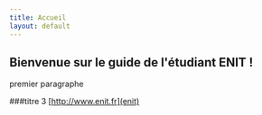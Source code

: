 ```yaml
---
title: Accueil
layout: default
---
```


## Bienvenue sur le guide de l'étudiant ENIT !

premier paragraphe

###titre 3
[http://www.enit.fr](enit)
